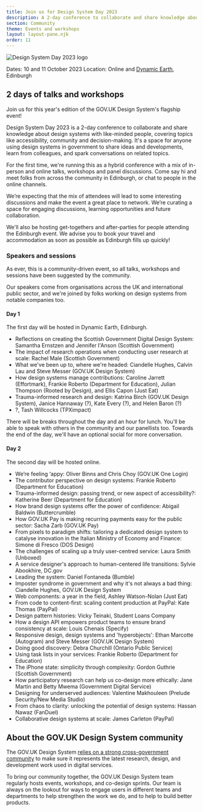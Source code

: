 ```yaml
---
title: Join us for Design System Day 2023
description: A 2-day conference to collaborate and share knowledge about design systems with like-minded people.
section: Community
theme: Events and workshops
layout: layout-pane.njk
order: 11
---
```


<img src="/community/images/dsd23-announcement-banner.svg" alt="Design System Day 2023 logo" class="app-image--no-border govuk-!-margin-bottom-6" loading="lazy">

Dates: 10 and 11 October 2023
Location: Online and <a href="https://dynamicearth.org.uk/plan-your-visit/getting-here/">Dynamic Earth</a>, Edinburgh

<!--

Setting the following convention:
    /community/design-system-day/ always describes the upcoming event or the event in general
    /community/design-system-day-[year]/ is the archive page for an event which collects the videos, slides and notes for a particular conference

This means that hyperlinks to /community/design-system-day/ can always encourage ticket sales or mailing list subscriptions.

-->

## 2 days of talks and workshops

Join us for this year's edition of the GOV.UK Design System's flagship event!

Design System Day 2023 is a 2-day conference to collaborate and share knowledge about design systems with like-minded people, covering topics like accessibility, community and decision-making. It's a space for anyone using design systems in government to share ideas and developments, learn from colleagues, and spark conversations on related topics.

For the first time, we're running this as a hybrid conference with a mix of in-person and online talks, workshops and panel discussions. Come say hi and meet folks from across the community in Edinburgh, or chat to people in the online channels.

We’re expecting that the mix of attendees will lead to some interesting discussions and make the event a great place to network. We’re curating a space for engaging discussions, learning opportunities and future collaboration.

We'll also be hosting get-togethers and after-parties for people attending the Edinburgh event. We advise you to book your travel and accommodation as soon as possible as Edinburgh fills up quickly!

### Speakers and sessions

As ever, this is a community-driven event, so all talks, workshops and sessions have been suggested by the community. 

Our speakers come from organisations across the UK and international public sector, and we're joined by folks working on design systems from notable companies too.

#### Day 1

The first day will be hosted in Dynamic Earth, Edinburgh.

- Reflections on creating the Scottish Government Digital Design System: Samantha Ernstzen and Jennifer I'Anson (Scottish Government)
- The impact of research operations when conducting user research at scale: Rachel Male (Scottish Government)
- What we've been up to, where we're headed: Ciandelle Hughes, Calvin Lau and Steve Messer (GOV.UK Design System)
- How design systems manage contributions: Caroline Jarrett (Effortmark), Frankie Roberto (Department for Education), Julian Thompson (Rooted by Design), and Ellis Capon (Just Eat)
- Trauma-informed research and design: Katrina Birch (GOV.UK Design System), Janice Hannaway (?), Kate Every (?), and Helen Baron (?)
- ?, Tash Willcocks (TPXimpact)

There will be breaks throughout the day and an hour for lunch. You'll be able to speak with others in the community and our panellists too. Towards the end of the day, we'll have an optional social for more conversation.

#### Day 2

The second day will be hosted online. 

- We’re feeling ‘appy: Oliver Binns and Chris Choy (GOV.UK One Login)
- The contributor perspective on design systems: Frankie Roberto (Department for Education)
- Trauma-informed design: passing trend, or new aspect of accessibility?: Katherine Beer (Department for Education)
- How brand design systems offer the power of confidence: Abigail Baldwin (Buttercrumble)
- How GOV.UK Pay is making recurring payments easy for the public sector: Sacha Zarb (GOV.UK Pay)
- From pixels to paradigm shifts: tailoring a dedicated design system to catalyse innovation in the Italian Ministry of Economy and Finance: Simone di Fresco (DOS Design)
- The challenges of scaling up a truly user-centred service: Laura Smith (Unboxed)
- A service designer's approach to human-centered life transitions: Sylvie Abookhire, DC.gov
- Leading the system: Daniel Fontaneda (Bumble)
- Imposter syndrome in government and why it's not always a bad thing: Ciandelle Hughes, GOV.UK Design System
- Web components: a year in the field, Ashley Watson-Nolan (Just Eat)
- From code to content-first: scaling content production at PayPal: Kate Thomas (PayPal)
- Design pattern histories: Vicky Teinaki, Student Loans Company
- How a design API empowers product teams to ensure brand consistency at scale: Louis Chenais (Specify)
- Responsive design, design systems and 'hyperobjects': Ethan Marcotte (Autogram) and Steve Messer (GOV.UK Design System) 
- Doing good discovery: Debra Churchill (Ontario Public Service)
- Using task lists in your services: Frankie Roberto (Department for Education)
- The iPhone state: simplicity through complexity: Gordon Guthrie (Scottish Government)
- How participatory research can help us co-design more ethically: Jane Martin and Betty Mwema (Government Digital Service)
- Designing for underserved audiences: Valentine Makhouleen (Prelude Security/New Media Studio)
- From chaos to clarity: unlocking the potential of design systems: Hassan Nawaz (FanDuel)
- Collaborative design systems at scale: James Carleton (PayPal)

<!--

## Getting there

Where we're running the event, how to get there, etc.

## Joining instructions

Joining instructions, etc.

-->

## About the GOV.UK Design System community

The GOV.UK Design System <a href="/community/">relies on a strong cross-government community</a> to make sure it represents the latest research, design, and development work used in digital services.

To bring our community together, the GOV.UK Design System team regularly hosts events, workshops, and co-design sprints. Our team is always on the lookout for ways to engage users in different teams and departments to help strengthen the work we do, and to help to build better products.
